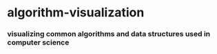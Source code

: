 # algorithm-visualization

### visualizing common algorithms and data structures used in computer science
